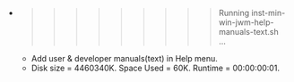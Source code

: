 * >>>>>>>>> Running inst-min-win-jwm-help-manuals-text.sh ...
  * Add user & developer manuals(text) in Help menu.
  * Disk size = 4460340K. Space Used = 60K. Runtime = 00:00:00:01.
